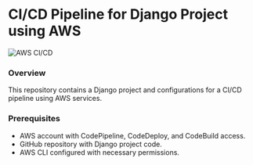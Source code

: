 # CI/CD Pipeline for Django Project using AWS

![AWS CI/CD](https://github.com/rashiddaha/blogprojectdrf/assets/51082957/fff5b1bc-edc2-476c-8c23-5d6f9650249f)

### Overview

This repository contains a Django project and configurations for a CI/CD pipeline using AWS services.

### Prerequisites

- AWS account with CodePipeline, CodeDeploy, and CodeBuild access.
- GitHub repository with Django project code.
- AWS CLI configured with necessary permissions.
